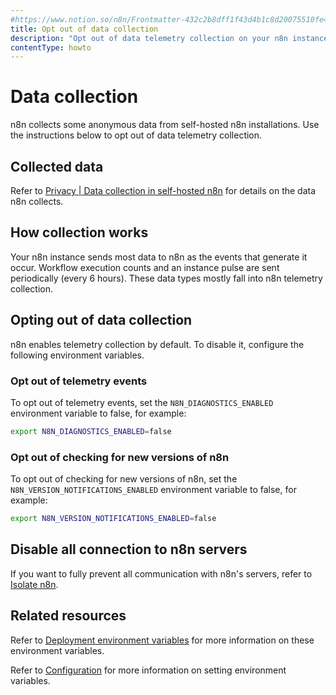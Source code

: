 ```yaml
---
#https://www.notion.so/n8n/Frontmatter-432c2b8dff1f43d4b1c8d20075510fe4
title: Opt out of data collection
description: "Opt out of data telemetry collection on your n8n instance."
contentType: howto
---
```


# Data collection

n8n collects some anonymous data from self-hosted n8n installations. Use the instructions below to opt out of data telemetry collection.

## Collected data

Refer to [Privacy | Data collection in self-hosted n8n](/privacy-security/privacy/#data-collection-in-self-hosted-n8n) for details on the data n8n collects.

## How collection works

Your n8n instance sends most data to n8n as the events that generate it occur. Workflow execution counts and an instance pulse are sent periodically (every 6 hours). These data types mostly fall into n8n telemetry collection.

## Opting out of data collection

n8n enables telemetry collection by default. To disable it, configure the following environment variables.

### Opt out of telemetry events

To opt out of telemetry events, set the `N8N_DIAGNOSTICS_ENABLED` environment variable to false, for example:

```bash
export N8N_DIAGNOSTICS_ENABLED=false
```

### Opt out of checking for new versions of n8n

To opt out of checking for new versions of n8n, set the `N8N_VERSION_NOTIFICATIONS_ENABLED` environment variable to false, for example:

```bash
export N8N_VERSION_NOTIFICATIONS_ENABLED=false
```

## Disable all connection to n8n servers

If you want to fully prevent all communication with n8n's servers, refer to [Isolate n8n](/hosting/configuration/configuration-examples/isolation/).

## Related resources

Refer to [Deployment environment variables](/hosting/configuration/environment-variables/deployment/) for more information on these environment variables.

Refer to [Configuration](/hosting/configuration/configuration-methods/) for more information on setting environment variables.
